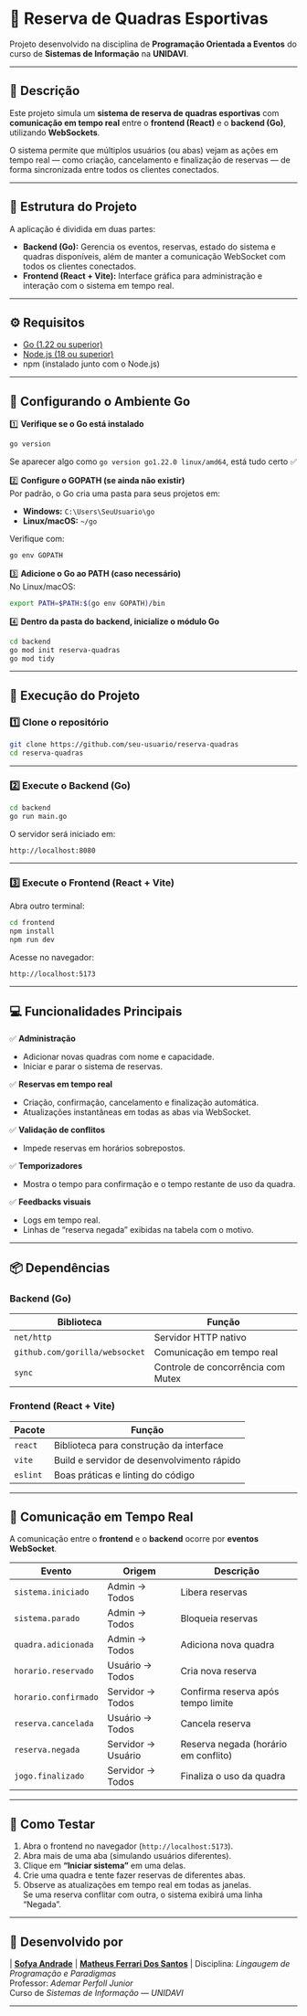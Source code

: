 # 🏐 Reserva de Quadras Esportivas

Projeto desenvolvido na disciplina de **Programação Orientada a Eventos** do curso de **Sistemas de Informação** na **UNIDAVI**.

---

## 📖 Descrição

Este projeto simula um **sistema de reserva de quadras esportivas** com **comunicação em tempo real** entre o **frontend (React)** e o **backend (Go)**, utilizando **WebSockets**.

O sistema permite que múltiplos usuários (ou abas) vejam as ações em tempo real — como criação, cancelamento e finalização de reservas — de forma sincronizada entre todos os clientes conectados.

---

## 🧩 Estrutura do Projeto

A aplicação é dividida em duas partes:

- **Backend (Go):** Gerencia os eventos, reservas, estado do sistema e quadras disponíveis, além de manter a comunicação WebSocket com todos os clientes conectados.
- **Frontend (React + Vite):** Interface gráfica para administração e interação com o sistema em tempo real.

---

## ⚙️ Requisitos

- [Go (1.22 ou superior)](https://go.dev/dl/)
- [Node.js (18 ou superior)](https://nodejs.org/en/download/)
- npm (instalado junto com o Node.js)

---

## 🧭 Configurando o Ambiente Go

1️⃣ **Verifique se o Go está instalado**
```bash
go version
```
Se aparecer algo como `go version go1.22.0 linux/amd64`, está tudo certo ✅

2️⃣ **Configure o GOPATH (se ainda não existir)**  
Por padrão, o Go cria uma pasta para seus projetos em:
- **Windows:** `C:\Users\SeuUsuario\go`
- **Linux/macOS:** `~/go`

Verifique com:
```bash
go env GOPATH
```

3️⃣ **Adicione o Go ao PATH (caso necessário)**  
No Linux/macOS:
```bash
export PATH=$PATH:$(go env GOPATH)/bin
```

4️⃣ **Dentro da pasta do backend, inicialize o módulo Go**
```bash
cd backend
go mod init reserva-quadras
go mod tidy
```

---

## 🚀 Execução do Projeto

### 1️⃣ Clone o repositório
```bash
git clone https://github.com/seu-usuario/reserva-quadras
cd reserva-quadras
```

---

### 2️⃣ Execute o Backend (Go)
```bash
cd backend
go run main.go
```

O servidor será iniciado em:
```
http://localhost:8080
```

---

### 3️⃣ Execute o Frontend (React + Vite)
Abra outro terminal:
```bash
cd frontend
npm install
npm run dev
```

Acesse no navegador:
```
http://localhost:5173
```

---

## 💻 Funcionalidades Principais

✅ **Administração**
- Adicionar novas quadras com nome e capacidade.
- Iniciar e parar o sistema de reservas.

✅ **Reservas em tempo real**
- Criação, confirmação, cancelamento e finalização automática.
- Atualizações instantâneas em todas as abas via WebSocket.

✅ **Validação de conflitos**
- Impede reservas em horários sobrepostos.

✅ **Temporizadores**
- Mostra o tempo para confirmação e o tempo restante de uso da quadra.

✅ **Feedbacks visuais**
- Logs em tempo real.
- Linhas de “reserva negada” exibidas na tabela com o motivo.

---

## 📦 Dependências

### Backend (Go)
| Biblioteca | Função |
|-------------|--------|
| `net/http` | Servidor HTTP nativo |
| `github.com/gorilla/websocket` | Comunicação em tempo real |
| `sync` | Controle de concorrência com Mutex |

### Frontend (React + Vite)
| Pacote | Função |
|--------|--------|
| `react` | Biblioteca para construção da interface |
| `vite` | Build e servidor de desenvolvimento rápido |
| `eslint` | Boas práticas e linting do código |

---

## 🔁 Comunicação em Tempo Real

A comunicação entre o **frontend** e o **backend** ocorre por **eventos WebSocket**.

| Evento | Origem | Descrição |
|--------|---------|-----------|
| `sistema.iniciado` | Admin → Todos | Libera reservas |
| `sistema.parado` | Admin → Todos | Bloqueia reservas |
| `quadra.adicionada` | Admin → Todos | Adiciona nova quadra |
| `horario.reservado` | Usuário → Todos | Cria nova reserva |
| `horario.confirmado` | Servidor → Todos | Confirma reserva após tempo limite |
| `reserva.cancelada` | Usuário → Todos | Cancela reserva |
| `reserva.negada` | Servidor → Usuário | Reserva negada (horário em conflito) |
| `jogo.finalizado` | Servidor → Todos | Finaliza o uso da quadra |

---

## 🧠 Como Testar

1. Abra o frontend no navegador (`http://localhost:5173`).
2. Abra mais de uma aba (simulando usuários diferentes).
3. Clique em **“Iniciar sistema”** em uma delas.
4. Crie uma quadra e tente fazer reservas de diferentes abas.
5. Observe as atualizações em tempo real em todas as janelas.  
   Se uma reserva conflitar com outra, o sistema exibirá uma linha “Negada”.

---

## 🤝 Desenvolvido por
| [**Sofya Andrade**](https://github.com/sofyaandrade) | [**Matheus Ferrari Dos Santos**](https://github.com/matheusferrarimf) |
Disciplina: *Lingaugem de Programação e Paradigmas*  
Professor: *Ademar Perfoll Junior*  
Curso de *Sistemas de Informação — UNIDAVI*  

---
